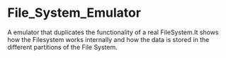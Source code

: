 # File_System_Emulator
A emulator that duplicates the functionality of a real FileSystem.It shows how the Filesystem works internally and how the data is stored in the different partitions of  the File System.
